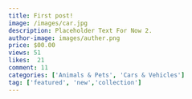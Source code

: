 ```yaml
---
title: First post!
image: /images/car.jpg
description: Placeholder Text For Now 2.
author-image: images/auther.png
price: $00.00
views: 51
likes:  21
comment: 11
categories: ['Animals & Pets', 'Cars & Vehicles']
tag: ['featured', 'new','collection']
---
```

